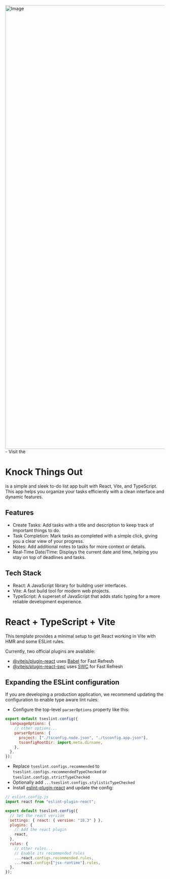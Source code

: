 <img width="1402" alt="Image" src="https://github.com/user-attachments/assets/d130ba09-dbd2-4c50-9425-041a29b3d8d3" />
- Visit the 


# Knock Things Out
is a simple and sleek to-do list app built with React, Vite, and TypeScript. This app helps you organize your tasks efficiently with a clean interface and dynamic features.

## Features
- Create Tasks: Add tasks with a title and description to keep track of important things to do.
- Task Completion: Mark tasks as completed with a simple click, giving you a clear view of your progress.
- Notes: Add additional notes to tasks for more context or details.
- Real-Time Date/Time: Displays the current date and time, helping you stay on top of deadlines and tasks.
## Tech Stack
- React: A JavaScript library for building user interfaces.
- Vite: A fast build tool for modern web projects.
- TypeScript: A superset of JavaScript that adds static typing for a more reliable development experience.


# React + TypeScript + Vite

This template provides a minimal setup to get React working in Vite with HMR and some ESLint rules.

Currently, two official plugins are available:

- [@vitejs/plugin-react](https://github.com/vitejs/vite-plugin-react/blob/main/packages/plugin-react/README.md) uses [Babel](https://babeljs.io/) for Fast Refresh
- [@vitejs/plugin-react-swc](https://github.com/vitejs/vite-plugin-react-swc) uses [SWC](https://swc.rs/) for Fast Refresh

## Expanding the ESLint configuration

If you are developing a production application, we recommend updating the configuration to enable type aware lint rules:

- Configure the top-level `parserOptions` property like this:

```js
export default tseslint.config({
  languageOptions: {
    // other options...
    parserOptions: {
      project: ["./tsconfig.node.json", "./tsconfig.app.json"],
      tsconfigRootDir: import.meta.dirname,
    },
  },
});
```

- Replace `tseslint.configs.recommended` to `tseslint.configs.recommendedTypeChecked` or `tseslint.configs.strictTypeChecked`
- Optionally add `...tseslint.configs.stylisticTypeChecked`
- Install [eslint-plugin-react](https://github.com/jsx-eslint/eslint-plugin-react) and update the config:

```js
// eslint.config.js
import react from "eslint-plugin-react";

export default tseslint.config({
  // Set the react version
  settings: { react: { version: "18.3" } },
  plugins: {
    // Add the react plugin
    react,
  },
  rules: {
    // other rules...
    // Enable its recommended rules
    ...react.configs.recommended.rules,
    ...react.configs["jsx-runtime"].rules,
  },
});
```
